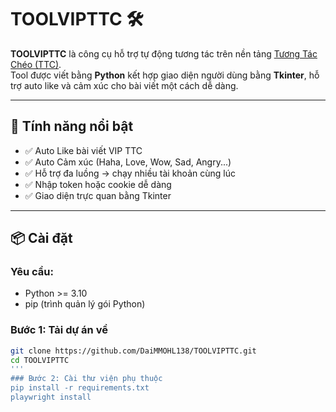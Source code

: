 # TOOLVIPTTC 🛠️

**TOOLVIPTTC** là công cụ hỗ trợ tự động tương tác trên nền tảng [Tương Tác Chéo (TTC)](https://tuongtaccheo.com/).  
Tool được viết bằng **Python** kết hợp giao diện người dùng bằng **Tkinter**, hỗ trợ auto like và cảm xúc cho bài viết một cách dễ dàng.

---

## 🚀 Tính năng nổi bật

- ✅ Auto Like bài viết VIP TTC
- ✅ Auto Cảm xúc (Haha, Love, Wow, Sad, Angry...)
- ✅ Hỗ trợ đa luồng → chạy nhiều tài khoản cùng lúc
- ✅ Nhập token hoặc cookie dễ dàng
- ✅ Giao diện trực quan bằng Tkinter

---

## 📦 Cài đặt

### Yêu cầu:
- Python >= 3.10
- pip (trình quản lý gói Python)

### Bước 1: Tải dự án về
```bash
git clone https://github.com/DaiMMOHL138/TOOLVIPTTC.git
cd TOOLVIPTTC
'''
### Bước 2: Cài thư viện phụ thuộc
pip install -r requirements.txt
playwright install
